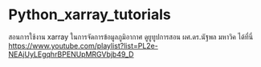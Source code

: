 # Python_xarray_tutorials
สอนการใช้งาน xarray ในการจัดการข้อมูลภูมิอากาศ ดูยูทูปการสอน ผศ.ดร.นัฐพล มหาวิค ได้ที่นี่ https://www.youtube.com/playlist?list=PL2e-NEAjUyLEgqhrBPENUpMRGVbjb49_D
